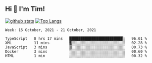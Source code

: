 ## Hi 👋 I'm Tim!
  
  [![github stats](https://github-readme-stats.vercel.app/api?username=thostetler&theme=dracula&count_private=true&show_icons=true)](https://github.com/thostetler/github-readme-stats)
  [![Top Langs](https://github-readme-stats.vercel.app/api/top-langs/?username=thostetler&layout=compact&count_private=true&theme=dracula&show_icons=true)](https://github.com/thostetler/github-readme-stats)
 
<!--START_SECTION:waka-->
```text
Week: 15 October, 2021 - 21 October, 2021

TypeScript   8 hrs 17 mins   ████████████████████████░   96.01 % 
XML          11 mins         ▓░░░░░░░░░░░░░░░░░░░░░░░░   02.28 % 
JavaScript   3 mins          ▒░░░░░░░░░░░░░░░░░░░░░░░░   00.73 % 
Docker       3 mins          ░░░░░░░░░░░░░░░░░░░░░░░░░   00.60 % 
HTML         1 min           ░░░░░░░░░░░░░░░░░░░░░░░░░   00.32 % 
```
<!--END_SECTION:waka-->
